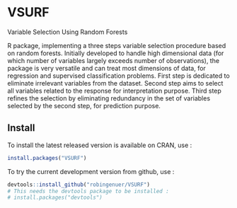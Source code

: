 
# VSURF
Variable Selection Using Random Forests

R package, implementing a three steps variable selection procedure based on random forests.
Initially developed to handle high dimensional data (for which number of
variables largely exceeds number of observations), the package is very
versatile and can treat most dimensions of data, for regression and
supervised classification problems. First step is dedicated to eliminate
irrelevant variables from the dataset. Second step aims to select all
variables related to the response for interpretation purpose. Third step
refines the selection by eliminating redundancy in the set of variables
selected by the second step, for prediction purpose.

## Install

To install the latest released version is available on CRAN, use :


```r
install.packages("VSURF")
```

To try the current development version from github, use :


```r
devtools::install_github("robingenuer/VSURF")
# This needs the devtools package to be installed :
# install.packages("devtools")
```

